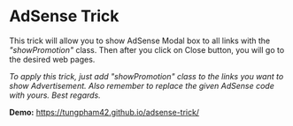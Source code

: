 # AdSense Trick

This trick will allow you to show AdSense Modal box to all links with the *"showPromotion"* class. Then after you click on Close button, you will go to the desired web pages.

*To apply this trick, just add "showPromotion" class to the links you want to show Advertisement. Also remember to replace the given AdSense code with yours. Best regards.*

**Demo:** https://tungpham42.github.io/adsense-trick/
